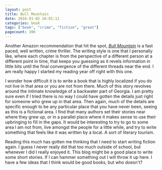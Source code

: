 ```yaml
---
layout: post
title: Bull Mountain
date: 2016-01-02 16:01:11
categories: book
tags: ["book", "crime", "fiction", "great"]
pagecount: 306
---
```


Another Amazon recommendation that hit the spot, [*Bull Mountain*][bull-amazon]
is a fast paced, well written, crime thriller. The writing style
is one that I personally like, where each chapter is from the
perspective of a different person at a different point in time,
that keeps you guessing as it revels information in little bits
until the final convergence of the different threads near the end.
I am really happy I started my reading year off right with this one.

I wonder how difficult it is to write a book that is highly localized
if you do not live in that area or you are not from there. Much of this
story revolves around the intimate knowledge of a backwater part of
Georgia. I am pretty sure even if I tried there is no way I could have
gotten the details just right for someone who grew up in that area.
Then again, much of the details are specific enough to be any particular
place that you have never been, seeing as this is a fictional area.
I find that many authors set their stories near where they grew up,
or in a parallel place where it makes sense to use their upbringing
to fill in the gaps. It would be interesting to try to go to
some area I am not from, live amongst the people for a little while,
and try to write something that feels like it was written by a local.
A sort of literary tourism.

Reading this much has gotten me thinking that I need to start writing
fiction again. I guess I never really did that too much outside of school,
but whenever I did I really enjoyed it. This blog might be a good place to
write some short stories. If I can hammer something out I will throw
it up here. I have a few ideas that I think would be good books,
but who doesn't?

[bull-amazon]:    http://amzn.com/B00OQS4F26

